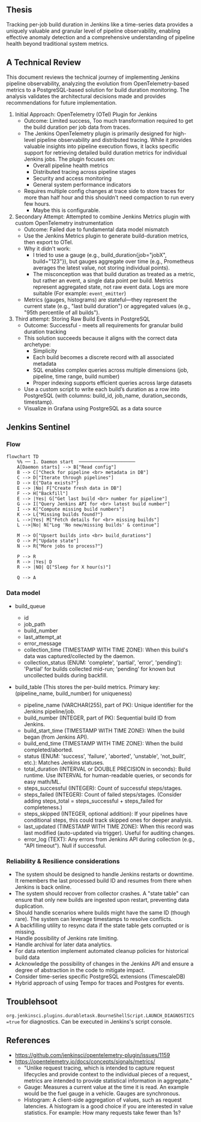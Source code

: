 ## Thesis

Tracking per-job build duration in Jenkins like a time-series data provides a uniquely valuable and granular level of pipeline observability, enabling effective anomaly detection and a comprehensive understanding of pipeline health beyond traditional system metrics. 

## A Technical Review

This document reviews the technical journey of implementing Jenkins pipeline observability, analyzing the evolution from OpenTelemetry-based metrics to a PostgreSQL-based solution for build duration monitoring. The analysis validates the architectural decisions made and provides recommendations for future implementation.

1. Initial Approach: OpenTelemetry (OTel) Plugin for Jenkins
    - Outcome: Limited success, Too much transformation required to get the build duration per job data from traces.
    - The Jenkins OpenTelemetry plugin is primarily designed for high-level pipeline observability and distributed tracing. While it provides valuable insights into pipeline execution flows, it lacks specific support for retrieving detailed build duration metrics for individual Jenkins jobs. The plugin focuses on:
        - Overall pipeline health metrics
        - Distributed tracing across pipeline stages
        - Security and access monitoring
        - General system performance indicators
    - Requires multiple config changes at trace side to store traces for more than half hour and this shouldn't need compaction to run every few hours.
        - Maybe this is configurable.
2. Secondary Attempt: Attempted to combine Jenkins Metrics plugin with custom OpenTelemetry instrumentation
    - Outcome: Failed due to fundamental data model mismatch
    - Use the Jenkins Metrics plugin to generate build-duration metrics, then export to OTel.
    - Why it didn't work:
        - I tried to use a gauge (e.g., build_duration{job="jobX", build="123"}), but gauges aggregate over time (e.g., Prometheus averages the latest value, not storing individual points).
        - The misconception was that build duration as treated as a metric, but rather an event, a single data point per build. Metrics represent aggregated state, not raw event data. Logs are more suitable (For example: `event_emitter`)
    - Metrics (gauges, histograms) are stateful—they represent the current state (e.g., "last build duration") or aggregated values (e.g., "95th percentile of all builds").
3. Third attempt: Storing Raw Build Events in PostgreSQL
    - Outcome: Successful - meets all requirements for granular build duration tracking
    - This solution succeeds because it aligns with the correct data archetype:
        - Simplicity
        - Each build becomes a discrete record with all associated metadata
        - SQL enables complex queries across multiple dimensions (job, pipeline, time range, build number)
        - Proper indexing supports efficient queries across large datasets
    - Use a custom script to write each build’s duration as a row into PostgreSQL (with columns: build_id, job_name, duration_seconds, timestamp).
    - Visualize in Grafana using PostgreSQL as a data source

## Jenkins Sentinel

### Flow

```mermaid
flowchart TD
    %% ── 1. Daemon start  ─────────────────────
    A[Daemon starts] --> B["Read config"]
    B --> C["Check for pipeline <br> metadata in DB"]
    C --> D["Iterate through pipelines"]
    D --> E{"Data exists?"}
    E --> |No| F["Create fresh data in DB"]
    F --> H["Backfill"]
    E --> |Yes| G["Get last build <br> number for pipeline"]
    G --> I["Query Jenkins API for <br> latest build number"]
    I --> K["Compute missing build numbers"]
    K --> L{"Missing builds found?"}
    L -->|Yes| M["Fetch details for <br> missing builds"]
    L -->|No| N["Log 'No new/missing builds' & continue"]
    
    M --> O["Upsert builds into <br> build_durations"]
    O --> P["Update state"]
    N --> R{"More jobs to process?"}
    
    P --> R
    R --> |Yes| D
    R --> |NO| Q["Sleep for X hour(s)"]
    
    Q --> A
```

### Data model

- build_queue
    - id
    - job_path
    - build_number
    - last_attempt_at
    - error_message
    - collection_time (TIMESTAMP WITH TIME ZONE): When this build's data was captured/collected by the daemon.
    - collection_status (ENUM: 'complete', 'partial', 'error', 'pending'): 'Partial' for builds collected mid-run; 'pending' for known but uncollected builds during backfill.

- build_table (This stores the per-build metrics. Primary key: (pipeline_name, build_number) for uniqueness)
    - pipeline_name (VARCHAR(255), part of PK): Unique identifier for the Jenkins pipeline/job.
    - build_number (INTEGER, part of PK): Sequential build ID from Jenkins.
    - build_start_time (TIMESTAMP WITH TIME ZONE): When the build began (from Jenkins API).
    - build_end_time (TIMESTAMP WITH TIME ZONE): When the build completed/aborted.
    - status (ENUM: 'success', 'failure', 'aborted', 'unstable', 'not_built', etc.): Matches Jenkins statuses.
    - total_duration (INTERVAL or DOUBLE PRECISION in seconds): Build runtime. Use INTERVAL for human-readable queries, or seconds for easy math/ML.
    - steps_successful (INTEGER): Count of successful steps/stages.
    - steps_failed (INTEGER): Count of failed steps/stages. (Consider adding steps_total = steps_successful + steps_failed for completeness.)
    - steps_skipped (INTEGER, optional addition): If your pipelines have conditional steps, this could track skipped ones for deeper analysis.
    - last_updated (TIMESTAMP WITH TIME ZONE): When this record was last modified (auto-updated via trigger). Useful for auditing changes.
    - error_log (TEXT): Any errors from Jenkins API during collection (e.g., "API timeout"). Null if successful.

### Reliability & Resilience considerations

- The system should be designed to handle Jenkins restarts or downtime. It remembers the last processed build ID and resumes from there when Jenkins is back online. 
- The system should recover from collector crashes. A "state table" can ensure that only new builds are ingested upon restart, preventing data duplication.
- Should handle scenarios where builds might have the same ID (though rare). The system can leverage timestamps to resolve conflicts.
- A backfilling utility to resync data if the state table gets corrupted or is missing.
- Handle possibility of Jenkins rate limiting. 
- Handle archival for later data analytics.
- For data retention implement automated cleanup policies for historical build data
- Acknowledge the possibility of changes in the Jenkins API and ensure a degree of abstraction in the code to mitigate impact.
- Consider time-series specific PostgreSQL extensions (TimescaleDB)
- Hybrid approach of using Tempo for traces and Postgres for events.


## Troublehsoot

`org.jenkinsci.plugins.durabletask.BourneShellScript.LAUNCH_DIAGNOSTICS=true` for diagnostics.
Can be executed in Jenkins's script console.

## References

- https://github.com/jenkinsci/opentelemetry-plugin/issues/1159
- https://opentelemetry.io/docs/concepts/signals/metrics/
    - "Unlike request tracing, which is intended to capture request lifecycles and provide context to the individual pieces of a request, metrics are intended to provide statistical information in aggregate."
    - Gauge: Measures a current value at the time it is read. An example would be the fuel gauge in a vehicle. Gauges are synchronous.
    - Histogram: A client-side aggregation of values, such as request latencies. A histogram is a good choice if you are interested in value statistics. For example: How many requests take fewer than 1s?